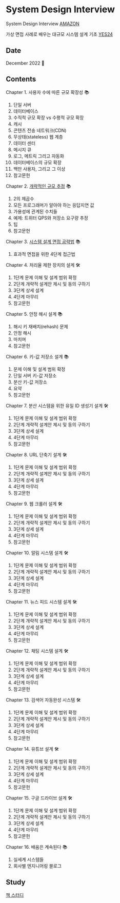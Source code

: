 # System Design Interview

System Design Interview [AMAZON](https://www.amazon.com/System-Design-Interview-insiders-Second/dp/B08CMF2CQF)

가상 면접 사례로 배우는 대규모 시스템 설계 기초 [YES24](http://www.yes24.com/Product/Goods/102819435)

## Date

December 2022 :christmas_tree:

## Contents

Chapter 1. 사용자 수에 따른 규모 확장성 :books:

1. 단일 서버
2. 데이터베이스
3. 수직적 규모 확장 vs 수평적 규모 확장
4. 캐시
5. 콘텐츠 전송 네트워크(CDN)
6. 무상태(stateless) 웹 계층
7. 데이터 센터
8. 메시지 큐
9. 로그, 메트릭 그리고 자동화
10. 데이터베이스의 규모 확장
11. 백만 사용자, 그리고 그 이상
12. 참고문헌

Chapter 2. [개략적인 규모 추정](C02_Back-of-the-envelop-Estimation.md) :books:

1. 2의 제곱수
2. 모든 프로그래머가 알아야 하는 응답지연 값
3. 가용성에 관계된 수치들
4. 예제: 트위터 QPS와 저장소 요구량 추정
5. 팁
6. 참고문헌

Chapter 3. [시스템 설계 면접 공략법](C03_A-Framework-For-System-Design-Interviews.md) :books:

1. 효과적 면접을 위한 4단계 접근법

Chapter 4. 처리율 제한 장치의 설계 :hammer_and_wrench:

1. 1단계 문제 이해 및 설계 범위 확정
2. 2단계 개략적 설계안 제시 및 동의 구하기
3. 3단계 상세 설계
4. 4단계 마무리
5. 참고문헌

Chapter 5. 안정 해시 설계 :books:

1. 해시 키 재배치(rehash) 문제
2. 안정 해시
3. 마치며
4. 참고문헌

Chapter 6. 키-값 저장소 설계 :books:

1. 문제 이해 및 설계 범위 확정
2. 단일 서버 키-값 저장소
3. 분산 키-값 저장소
4. 요약
5. 참고문헌

Chapter 7. 분산 시스템을 위한 유일 ID 생성기 설계 :hammer_and_wrench:

1. 1단계 문제 이해 및 설계 범위 확정
2. 2단계 개략적 설계안 제시 및 동의 구하기
3. 3단계 상세 설계
4. 4단계 마무리
5. 참고문헌

Chapter 8. URL 단축기 설계 :hammer_and_wrench:

1. 1단계 문제 이해 및 설계 범위 확정
2. 2단계 개략적 설계안 제시 및 동의 구하기
3. 3단계 상세 설계
4. 4단계 마무리
5. 참고문헌

Chapter 9. 웹 크롤러 설계 :hammer_and_wrench:

1. 1단계 문제 이해 및 설계 범위 확정
2. 2단계 개략적 설계안 제시 및 동의 구하기
3. 3단계 상세 설계
4. 4단계 마무리
5. 참고문헌

Chapter 10. 알림 시스템 설계 :hammer_and_wrench:

1. 1단계 문제 이해 및 설계 범위 확정
2. 2단계 개략적 설계안 제시 및 동의 구하기
3. 3단계 상세 설계
4. 4단계 마무리
5. 참고문헌

Chapter 11. 뉴스 피드 시스템 설계 :hammer_and_wrench:

1. 1단계 문제 이해 및 설계 범위 확정
2. 2단계 개략적 설계안 제시 및 동의 구하기
3. 3단계 상세 설계
4. 4단계 마무리
5. 참고문헌

Chapter 12. 채팅 시스템 설계 :hammer_and_wrench:

1. 1단계 문제 이해 및 설계 범위 확정
2. 2단계 개략적 설계안 제시 및 동의 구하기
3. 3단계 상세 설계
4. 4단계 마무리
5. 참고문헌

Chapter 13. 검색어 자동완성 시스템 :hammer_and_wrench:

1. 1단계 문제 이해 및 설계 범위 확정
2. 2단계 개략적 설계안 제시 및 동의 구하기
3. 3단계 상세 설계
4. 4단계 마무리
5. 참고문헌

Chapter 14. 유튜브 설계 :hammer_and_wrench:

1. 1단계 문제 이해 및 설계 범위 확정
2. 2단계 개략적 설계안 제시 및 동의 구하기
3. 3단계 상세 설계
4. 4단계 마무리
5. 참고문헌

Chapter 15. 구글 드라이브 설계 :hammer_and_wrench:

1. 1단계 문제 이해 및 설계 범위 확정
2. 2단계 개략적 설계안 제시 및 동의 구하기
3. 3단계 상세 설계
4. 4단계 마무리
5. 참고문헌

Chapter 16. 배움은 계속된다 :books:

1. 실세계 시스템들
2. 회사별 엔지니어링 블로그

## Study

[책 스터디](https://github.com/TmaxArmy/BookStudy/tree/main/%EA%B0%80%EC%83%81%20%EB%A9%B4%EC%A0%91%20%EC%82%AC%EB%A1%80%EB%A1%9C%20%EB%B0%B0%EC%9A%B0%EB%8A%94%20%EB%8C%80%EA%B7%9C%EB%AA%A8%20%EC%8B%9C%EC%8A%A4%ED%85%9C%20%EC%84%A4%EA%B3%84%20%EA%B8%B0%EC%B4%88)
